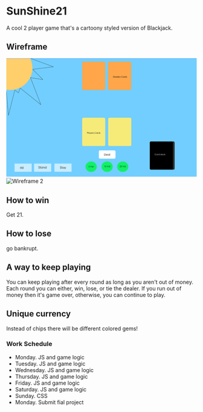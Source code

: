 # SunShine21
A cool 2 player game that's a cartoony styled version of Blackjack.

## Wireframe
![Wireframe 1](https://github.com/SunShineOneX/SunShine21/blob/master/Wireframe-2.png?raw=true)
![Wireframe 2](https://github.com/SunShineOneX/SunShine21/blob/master/Wirefram-1.png?raw=true)

## How to win
Get 21.

## How to lose
go bankrupt.

## A way to keep playing
You can keep playing after every round as long as you aren't out of money.
Each round you can either, win, lose, or tie the dealer.
If you run out of money then it's game over, otherwise, you can continue to play.

## Unique currency
Instead of chips there will be different colored gems!

### Work Schedule

- Monday. JS and game logic
- Tuesday. JS and game logic
- Wednesday. JS and game logic
- Thursday. JS and game logic
- Friday. JS and game logic
- Saturday. JS and game logic
- Sunday. CSS
- Monday. Submit fial project

